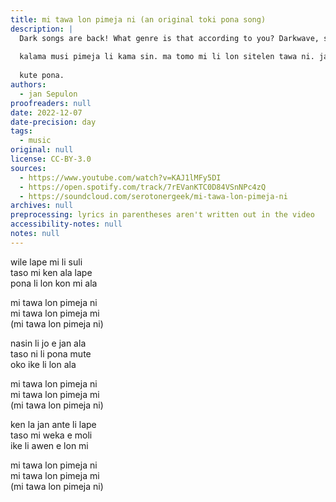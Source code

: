 ```yaml
---
title: mi tawa lon pimeja ni (an original toki pona song)
description: |
  Dark songs are back! What genre is that according to you? Darkwave, synthpop/synthwave?
  
  kalama musi pimeja li kama sin. ma tomo mi li lon sitelen tawa ni. jan lawa li wile awen e wawa la, ona li weka e ilo suno lon tenpo pimeja. sina ken lukin e weka suno lon pini pi sitelen tawa ni.
  
  kute pona.
authors:
  - jan Sepulon
proofreaders: null
date: 2022-12-07
date-precision: day
tags:
  - music
original: null
license: CC-BY-3.0
sources:
  - https://www.youtube.com/watch?v=KAJ1lMFy5DI
  - https://open.spotify.com/track/7rEVanKTC0D84VSnNPc4zQ
  - https://soundcloud.com/serotonergeek/mi-tawa-lon-pimeja-ni
archives: null
preprocessing: lyrics in parentheses aren't written out in the video
accessibility-notes: null
notes: null
---
```


wile lape mi li suli  
taso mi ken ala lape  
pona li lon kon mi ala

mi tawa lon pimeja ni  
mi tawa lon pimeja mi  
(mi tawa lon pimeja ni)

nasin li jo e jan ala  
taso ni li pona mute  
oko ike li lon ala

mi tawa lon pimeja ni  
mi tawa lon pimeja mi  
(mi tawa lon pimeja ni)

ken la jan ante li lape  
taso mi weka e moli  
ike li awen e lon mi

mi tawa lon pimeja ni  
mi tawa lon pimeja mi  
(mi tawa lon pimeja ni)
